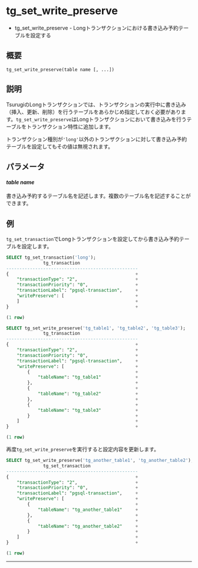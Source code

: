# tg_set_write_preserve

- tg_set_write_preserve - Longトランザクションにおける書き込み予約テーブルを設定する

## 概要

```
tg_set_write_preserve(table name [, ...])
```

## 説明

TsurugiのLongトランザクションでは、トランザクションの実行中に書き込み（挿入、更新、削除）を行うテーブルをあらかじめ指定しておく必要があります。`tg_set_write_preserve`はLongトランザクションにおいて書き込みを行うテーブルをトランザクション特性に追加します。

トランザクション種別が`'long'`以外のトランザクションに対して書き込み予約テーブルを設定してもその値は無視されます。

## パラメータ

#### *table name*

書き込み予約するテーブル名を記述します。複数のテーブル名を記述することができます。

## 例

`tg_set_transaction`でLongトランザクションを設定してから書き込み予約テーブルを設定します。

```sql
SELECT tg_set_transaction('long');
              tg_transaction
--------------------------------------------------
{                                                +
    "transactionType": "2",                      +
    "transactionPriority": "0",                  +
    "transactionLabel": "pgsql-transaction",     +
    "writePreserve": [                           +
    ]                                            +
}                                                +

(1 row)

SELECT tg_set_write_preserve('tg_table1', 'tg_table2', 'tg_table3');
              tg_transaction
--------------------------------------------------
{                                                +
    "transactionType": "2",                      +
    "transactionPriority": "0",                  +
    "transactionLabel": "pgsql-transaction",     +
    "writePreserve": [                           +
        {                                        +
            "tableName": "tg_table1"             +
        },                                       +
        {                                        +
            "tableName": "tg_table2"             +
        },                                       +
        {                                        +
            "tableName": "tg_table3"             +
        }                                        +
    ]                                            +
}                                                +

(1 row)
```

再度`tg_set_write_preserve`を実行すると設定内容を更新します。

```sql
SELECT tg_set_write_preserve('tg_another_table1', 'tg_another_table2');
              tg_set_transaction
--------------------------------------------------
{                                                +
    "transactionType": "2",                      +
    "transactionPriority": "0",                  +
    "transactionLabel": "pgsql-transaction",     +
    "writePreserve": [                           +
        {                                        +
            "tableName": "tg_another_table1"     +
        },                                       +
        {                                        +
            "tableName": "tg_another_table2"     +
        }                                        +
    ]                                            +
}                                                +

(1 row)
```

---
